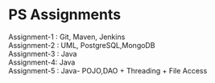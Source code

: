 # PS Assignments
Assignment-1 : Git, Maven, Jenkins<br/>
Assignment-2 : UML, PostgreSQL,MongoDB<br/>
Assignment-3 : Java<br/>
Assignment-4: Java<br/>
Assignment-5 : Java- POJO,DAO + Threading + File Access <br/>
